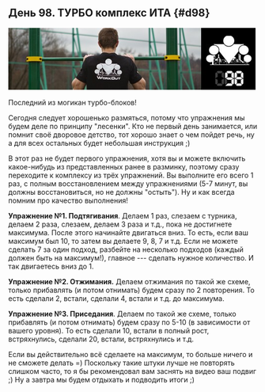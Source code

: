 ## День 98. ТУРБО комплекс ИТА {#d98}

![](src/img/98.jpg)

Последний из могикан турбо-блоков! 

Сегодня следует хорошенько размяться, потому что упражнения мы будем деле по принципу "лесенки". Кто не первый день занимается, или помнит своё дворовое детство, тот хорошо знает о чем пойдет речь, ну а для всех остальных будет небольшая инструкция ;) 

В этот раз не будет первого упражнения, хотя вы и можете включить какое-нибудь из представленных ранее в разминку, поэтому сразу переходите к комплексу из трёх упражнений. Вы выполните его всего 1 раз, с полным восстановлением между упражнениями (5-7 минут, вы должны восстановиться, но не должны "остыть"). Ну и как всегда помним про качество выполнения! 

**Упражнение №1. Подтягивания**. Делаем 1 раз, слезаем с турника, делаем 2 раза, слезаем, делаем 3 раза и т.д., пока не достигнете максимума. После этого начинайте двигаться вниз. То есть, если ваш максимум был 10, то затем вы делаете 9, 8, 7 и т.д. Если не можете сделать 7 за один подход, разбейте на несколько подходов (каждый должен быть на максимум!), главное --- сделать нужное количество. И так двигаетесь вниз до 1. 

**Упражнение №2. Отжимания.** Делаем отжимания по такой же схеме, только прибавлять (и потом отнимать) будем сразу по 2 повторения. То есть сделали 2, встали, сделали 4, встали и т.д. до максимума. 

**Упражнение №3. Приседания**. Делаем по такой же схеме, только прибавлять (и потом отнимать) будем сразу по 5-10 (в зависимости от вашего уровня). То есть сделали 10, встали в полный рост, встряхнулись, сделали 20, встали, встряхнулись и т.д. 

Если вы действительно всё сделаете на максимум, то больше ничего и не сможете делать =) Поскольку такие штуки лучше не повторять слишком часто, то я бы рекомендовал вам заснять на видео ваш подвиг ;) Ну а завтра мы будем отдыхать и подводить итоги ;) 

